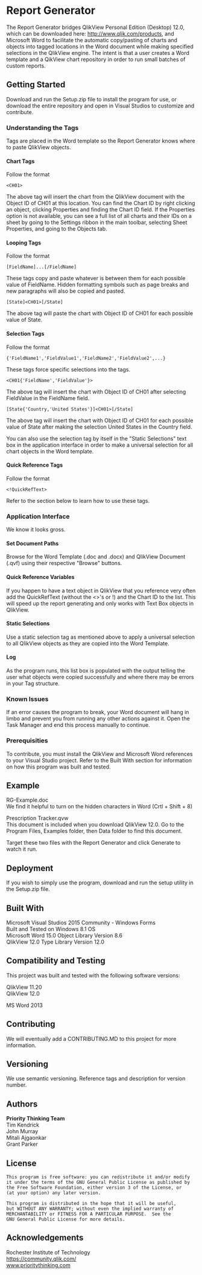 # Report Generator

The Report Generator bridges QlikView Personal Edition (Desktop) 12.0, which can be downloaded here: http://www.qlik.com/products, and Microsoft Word to facilitate the automatic copy/pasting of charts and objects into tagged locations in the Word document while making specified selections in the QlikView engine. The intent is that a user creates a Word template and a QikView chart repository in order to run small batches of custom reports.

## Getting Started

Download and run the Setup.zip file to install the program for use, or download the entire repository and open in Visual Studios to customize and contribute.

### Understanding the Tags

Tags are placed in the Word template so the Report Generator knows where to paste QlikView objects.  

#### Chart Tags
Follow the format  
```
<CH01>
```    
The above tag will insert the chart from the QlikView document with the Object ID of CH01 at this location. You can find the Chart ID by right clicking an object, clicking Properties and finding the Chart ID field. If the Properties option is not available, you can see a full list of all charts and their IDs on a sheet by going to the Settings ribbon in the main toolbar, selecting Sheet Properties, and going to the Objects tab.

#### Looping Tags
Follow the format  
```
[FieldName]...[/FieldName]
```
These tags copy and paste whatever is between them for each possible value of FieldName. Hidden formatting symbols such as page breaks and new paragraphs will also be copied and pasted.
```
[State]<CH01>[/State]
```
The above tag will paste the chart with Object ID of CH01 for each possible value of State.

#### Selection Tags
Follow the format  
```
{'FieldName1','FieldValue1','FieldName2','FieldValue2',...}
```
These tags force specific selections into the tags.
```
<CH01{'FieldName','FieldValue'}>
```
The above tag will insert the chart with Object ID of CH01 after selecting FieldValue in the FieldName field.
```
[State{'Country,'United States'}]<CH01>[/State]
```
The above tag will insert the chart with Object ID of CH01 for each possible value of State after making the selection United States in the Country field.

You can also use the selection tag by itself in the "Static Selections" text box in the application interface in order to make a universal selection for all chart objects in the Word template.

#### Quick Reference Tags
Follow the format 
```
<!QuickRefText>
```
Refer to the section below to learn how to use these tags.

### Application Interface

We know it looks gross.

#### Set Document Paths
Browse for the Word Template (.doc and .docx) and QlikView Document (.qvf) using their respective "Browse" buttons.

#### Quick Reference Variables
If you happen to have a text object in QlikView that you reference very often add the QuickRefText (without the <>'s or !) and the Chart ID to the list. This will speed up the report generating and only works with Text Box objects in QlikView.

#### Static Selections
Use a static selection tag as mentioned above to apply a universal selection to all QlikView objects as they are copied into the Word Template.

#### Log
As the program runs, this list box is populated with the output telling the user what objects were copied successfully and where there may be errors in your Tag structure.

### Known Issues

If an error causes the program to break, your Word document will hang in limbo and prevent you from running any other actions against it. Open the Task Manager and end this process manually to continue.

### Prerequisities

To contribute, you must install the QlikView and Microsoft Word references to your Visual Studio project. Refer to the Built With section for information on how this program was built and tested.

## Example

RG-Example.doc  
We find it helpful to turn on the hidden characters in Word (Crtl + Shift + 8)

Prescription Tracker.qvw  
This document is included when you download QlikView 12.0. Go to the Program Files, Examples folder, then Data folder to find this document.

Target these two files with the Report Generator and click Generate to watch it run. 

## Deployment

If you wish to simply use the program, download and run the setup utility in the Setup.zip file.

## Built With

Microsoft Visual Studios 2015 Community - Windows Forms  
Built and Tested on Windows 8.1 OS  
Microsoft Word 15.0 Object Library Version 8.6  
QlikView 12.0 Type Library Version 12.0

## Compatibility and Testing

This project was built and tested with the following software versions:

QlikView 11.20  
QlikView 12.0

MS Word 2013

## Contributing

We will eventually add a CONTRIBUTING.MD to this project for more information.

## Versioning

We use semantic versioning. Reference tags and description for version number.

## Authors

<strong>Priority Thinking Team</strong>  
Tim Kendrick  
John Murray  
Mitali Ajgaonkar  
Grant Parker  

## License

    This program is free software: you can redistribute it and/or modify
    it under the terms of the GNU General Public License as published by
    the Free Software Foundation, either version 3 of the License, or
    (at your option) any later version.

    This program is distributed in the hope that it will be useful,
    but WITHOUT ANY WARRANTY; without even the implied warranty of
    MERCHANTABILITY or FITNESS FOR A PARTICULAR PURPOSE.  See the
    GNU General Public License for more details.

## Acknowledgements

Rochester Institute of Technology  
https://community.qlik.com/  
www.prioritythinking.com
